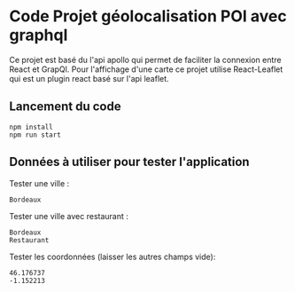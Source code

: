 # Code Projet géolocalisation POI avec graphql

Ce projet est basé du l'api apollo qui permet de faciliter la connexion entre React et GrapQl.
Pour l'affichage d'une carte ce projet utilise React-Leaflet qui est un plugin react basé sur l'api leaflet.

## Lancement du code

```shell
npm install
npm run start
```
## Données à utiliser pour tester l'application

Tester une ville :

```shell
Bordeaux
```
Tester une ville avec restaurant :

```shell
Bordeaux
Restaurant
```
Tester les coordonnées (laisser les autres champs vide):

```shell
46.176737
-1.152213
```